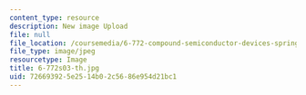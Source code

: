 ```yaml
---
content_type: resource
description: New image Upload
file: null
file_location: /coursemedia/6-772-compound-semiconductor-devices-spring-2003/726693925e2514b02c5686e954d21bc1_6-772s03-th.jpg
file_type: image/jpeg
resourcetype: Image
title: 6-772s03-th.jpg
uid: 72669392-5e25-14b0-2c56-86e954d21bc1
---
```

